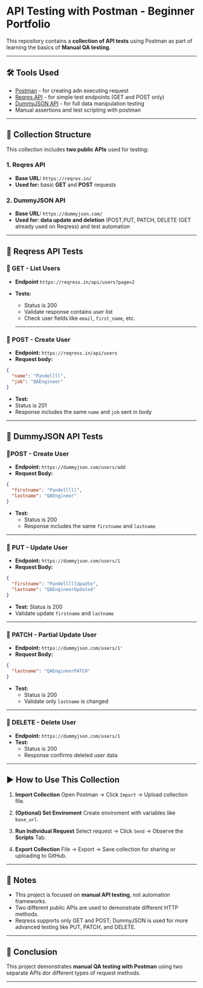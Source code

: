 # API Testing with Postman - Beginner Portfolio

This repository contains a **collection of API tests** using Postman as part of learning the basics of **Manual QA testing**.

---

## 🛠 Tools Used

- [Postman](https://www.postman.com/) - for creating adn executing request
- [Reqres API](https://reqres.in) - for simple test endpoints (GET and POST only)
- [DummyJSON API](https://dummyjson.com/) - for full data manipulation testing
- Manual assertions and test scripting with postman

---

## 📁 Collection Structure

This collection includes **two public APIs** used for testing:

### 1. Reqres API
- **Base URL:** `https://reqres.in/`
- **Used for:** basic **GET** and **POST** requests

### 2. DummyJSON API
- **Base URL:** `https://dummyjson.com/`
- **Used for:** **data update and deletion** (POST,PUT, PATCH, DELETE (GET already used on Reqress) and test automation

---

## 🧪 Reqress API Tests

### 🔹 GET - List Users
- **Endpoint** `https://reqress.in/api/users?page=2`
- **Tests:**
  - Status is 200
  - Validate response contains user list
  - Check user fields like `email`, `first_name`, etc.
 
  ---

### 🔹 POST - Create User
- **Endpoint:** `https://reqress.in/api/users`
- **Request body:**
```json
{
  "name": "Pandellll",
  "job": "QAEngineer"
}
```
   - **Test:**
   - Status is 201
   - Response includes the same `name` and `job` sent in body

 ---

## 🧪 DummyJSON API Tests

### 🔹POST - Create User
- **Endpoint:** `https://dummyjson.com/users/add`
- **Request Body:**
```json
{
  "firstname": "Pandelllll",
  "lastname": "QAEngineer"
}
```
- **Test:**
  - Status is 200
  - Response includes the same `firstname` and `lastname`

---

### 🔹 PUT - Update User
- **Endpoint:** `https://dummyjson.com/users/1`
- **Request Body:**
```json
{
  "firstname": "PandelllllUpadte",
  "lastname": "QAEngineerUpdated"
}
```
- **Test:** Status is 200
- Validate update `firstname` and `lastname`

---

### 🔹 PATCH - Partial Update User
- **Endpoint:** `https://dummyjson.com/users/1'`
- **Request Body:**
```json
{
  "lastname": "QAEngineerPATCH"
}
```
- **Test:**
  - Status is 200
  - Validate only `lastname` is changed
    
---

### 🔹 DELETE - Delete User
- **Endpoint:** `https://dummyjson.com/users/1`
- **Test:**
  - Status is 200
  - Response confirms deleted user data

---

## ▶️ How to Use This Collection

1. **Import Collection**
   Open Postman → Click `Import` → Upload collection file.
   
3. **(Optional) Set Enviroment**
   Create enviroment with variables like `base_url`.
   
4. **Run Individual Request**
   Select request → Click `Send` → Observe the **Scripts** Tab.
   
5. **Export Collection**
   File → Export → Save collection for sharing or uploading to GitHub.

---

## 📝 Notes

- This project is focused on **manual API testing**, not automation frameworks.
- Two different public APIs are used to demonstrate different HTTP methods.
- Reqress supports only GET and POST; DummyJSON is used for more advanced testing like PUT, PATCH, and DELETE.

---

## 📌 Conclusion
This project demonstrates **manual QA testing with Postman** using two separate APIs dor different types of request methods.

---



